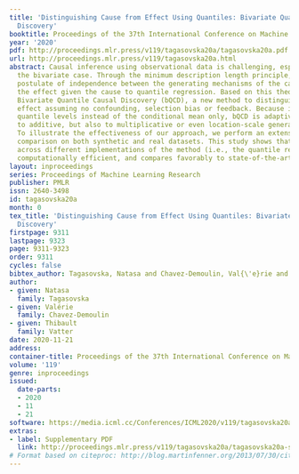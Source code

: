 ```yaml
---
title: 'Distinguishing Cause from Effect Using Quantiles: Bivariate Quantile Causal
  Discovery'
booktitle: Proceedings of the 37th International Conference on Machine Learning
year: '2020'
pdf: http://proceedings.mlr.press/v119/tagasovska20a/tagasovska20a.pdf
url: http://proceedings.mlr.press/v119/tagasovska20a.html
abstract: Causal inference using observational data is challenging, especially in
  the bivariate case. Through the minimum description length principle, we link the
  postulate of independence between the generating mechanisms of the cause and of
  the effect given the cause to quantile regression. Based on this theory, we develop
  Bivariate Quantile Causal Discovery (bQCD), a new method to distinguish cause from
  effect assuming no confounding, selection bias or feedback. Because it uses multiple
  quantile levels instead of the conditional mean only, bQCD is adaptive not only
  to additive, but also to multiplicative or even location-scale generating mechanisms.
  To illustrate the effectiveness of our approach, we perform an extensive empirical
  comparison on both synthetic and real datasets. This study shows that bQCD is robust
  across different implementations of the method (i.e., the quantile regression),
  computationally efficient, and compares favorably to state-of-the-art methods.
layout: inproceedings
series: Proceedings of Machine Learning Research
publisher: PMLR
issn: 2640-3498
id: tagasovska20a
month: 0
tex_title: 'Distinguishing Cause from Effect Using Quantiles: Bivariate Quantile Causal
  Discovery'
firstpage: 9311
lastpage: 9323
page: 9311-9323
order: 9311
cycles: false
bibtex_author: Tagasovska, Natasa and Chavez-Demoulin, Val{\'e}rie and Vatter, Thibault
author:
- given: Natasa
  family: Tagasovska
- given: Valérie
  family: Chavez-Demoulin
- given: Thibault
  family: Vatter
date: 2020-11-21
address: 
container-title: Proceedings of the 37th International Conference on Machine Learning
volume: '119'
genre: inproceedings
issued:
  date-parts:
  - 2020
  - 11
  - 21
software: https://media.icml.cc/Conferences/ICML2020/v119/tagasovska20a-supp.zip
extras:
- label: Supplementary PDF
  link: http://proceedings.mlr.press/v119/tagasovska20a/tagasovska20a-supp.pdf
# Format based on citeproc: http://blog.martinfenner.org/2013/07/30/citeproc-yaml-for-bibliographies/
---
```

